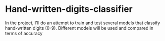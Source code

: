 # Hand-written-digits-classifier
In the project, I'll do an attempt to train and test several models that classify hand-written digits (0-9). Different models will be used and compared in terms of accuracy
